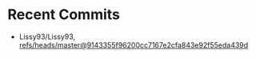 # Recent Commits

<!-- START gadpp -->
- Lissy93/Lissy93, [refs/heads/master@9143355f96200cc7167e2cfa843e92f55eda439d](https://github.com/Lissy93/Lissy93/commit/9143355f96200cc7167e2cfa843e92f55eda439d)
